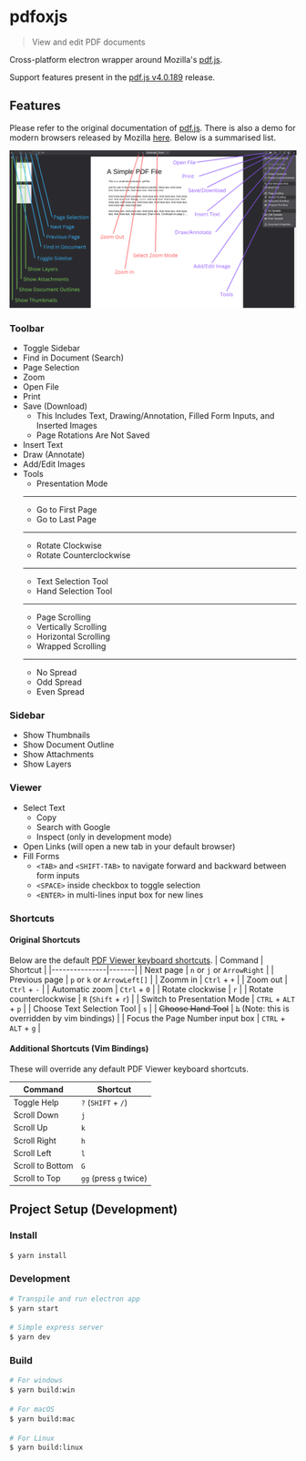 # pdfoxjs

> View and edit PDF documents

Cross-platform electron wrapper around Mozilla's [pdf.js](https://mozilla.github.io/pdf.js).

Support features present in the [pdf.js v4.0.189](https://github.com/mozilla/pdf.js/releases/tag/v4.0.189) release.

## Features

Please refer to the original documentation of [pdf.js](https://github.com/mozilla/pdf.js). There is also a demo for modern browsers released by Mozilla [here](https://mozilla.github.io/pdf.js/web/viewer.html). Below is a summarised list.

![Tools View](public/help.png)

### Toolbar
- Toggle Sidebar
- Find in Document (Search)
- Page Selection
- Zoom
- Open File
- Print
- Save (Download)
    - This Includes Text, Drawing/Annotation, Filled Form Inputs, and Inserted Images
    - Page Rotations Are Not Saved
- Insert Text
- Draw (Annotate)
- Add/Edit Images
- Tools
    - Presentation Mode
    ---
    - Go to First Page
    - Go to Last Page
    ---
    - Rotate Clockwise
    - Rotate Counterclockwise
    ---
    - Text Selection Tool
    - Hand Selection Tool
    ---
    - Page Scrolling
    - Vertically Scrolling
    - Horizontal Scrolling
    - Wrapped Scrolling
    ---
    - No Spread
    - Odd Spread
    - Even Spread

### Sidebar
- Show Thumbnails
- Show Document Outline
- Show Attachments
- Show Layers

### Viewer
- Select Text
    - Copy
    - Search with Google
    - Inspect (only in development mode)
- Open Links (will open a new tab in your default browser)
- Fill Forms
    - `<TAB>` and `<SHIFT-TAB>` to navigate forward and backward between form inputs
    - `<SPACE>` inside checkbox to toggle selection
    - `<ENTER>` in multi-lines input box for new lines

### Shortcuts

#### Original Shortcuts

Below are the default [PDF Viewer keyboard shortcuts](https://support.mozilla.org/en-US/kb/view-pdf-files-firefox-or-choose-another-viewer#w_pdf-viewer-keyboard-shortcuts).
| Command |  Shortcut |
|---------------|-------|
| Next page | `n` or `j` or `ArrowRight` |
| Previous page | `p` or `k` or `ArrowLeft[]` |
| Zoomm in | `Ctrl` + `+` |
| Zoom out | `Ctrl` + `-` |
| Automatic zoom | `Ctrl` + `0` |
| Rotate clockwise | `r` |
| Rotate counterclockwise | `R` (`Shift` + `r`) |
| Switch to Presentation Mode | `CTRL` + `ALT` + `p` |
| Choose Text Selection Tool | `s` |
| ~~Choose Hand Tool~~ | ~~`h`~~ (Note: this is overridden by vim bindings) |
| Focus the Page Number input box | `CTRL` + `ALT` + `g` |

#### Additional Shortcuts (Vim Bindings)

These will override any default PDF Viewer keyboard shortcuts.

| Command |  Shortcut |
|---------------|-------|
| Toggle Help | `?` (`SHIFT` + `/`) |
| Scroll Down | `j` |
| Scroll Up | `k` |
| Scroll Right | `h` |
| Scroll Left | `l` |
| Scroll to Bottom | `G` |
| Scroll to Top | `gg` (press `g` twice) |


## Project Setup (Development)

### Install

```bash
$ yarn install
```

### Development

```bash
# Transpile and run electron app
$ yarn start

# Simple express server
$ yarn dev
```

### Build

```bash
# For windows
$ yarn build:win

# For macOS
$ yarn build:mac

# For Linux
$ yarn build:linux
```